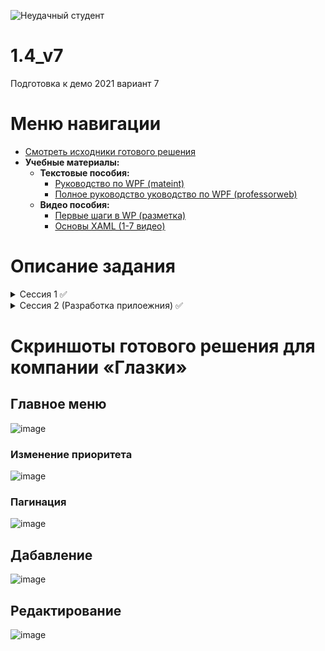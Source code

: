 ![Неудачный студент](https://user-images.githubusercontent.com/20025263/111709300-6781ee00-8858-11eb-9cad-cc08dc4ddb9c.png)
# 1.4_v7
Подготовка к демо 2021 вариант 7

# Меню навигации
- [Смотреть исходники готового решения](https://github.com/LackyCraft/1.4_v5/tree/main/Сессия)
 - **Учебные материалы:**
     - **Текстовые пособия:**
       - [Руководство по WPF (mateint)](https://metanit.com/sharp/wpf/)
       - [Полное руководство уководство по WPF (professorweb)](https://professorweb.ru/my/WPF/base_WPF/level1/info_WPF.php)
     - **Видео пособия:**
       - [Первые шаги в WP (разметка)](https://youtube.com/playlist?list=PL0lO_mIqDDFVI0xwaYbm7h9ewYu5hftfA)
       - [Основы XAML (1-7 видео)](https://vk.com/video323169425_456239587)

# Описание задания
<details>
  <summary>Сессия 1 ✅</summary>
 
- Проектирование требований
- Спецификации к UseCase
- Восстановление базы данных из скрипта
- Импорт данных
 
✅ <strong>Создать диаграмму прицидентов</strong> (критерии: имеются актеры "Аналитик", "Менеджер", "Мастер производства", "Сотрудник склада", сохранена, как pdf название: UseCase_XX, где XX - номер вашего рабочего места)
  <br>
✅ <strong>База данных:</strong> база данных восстановлена из скрипта верно импортированы таблицы: material, supplier, materialsuplier**
  <br>
</details>

<details>
  <summary>Сессия 2 (Разработка прилоежния) ✅</summary>
 
- Проектирование требований
- Спецификации к UseCase
- Восстановление базы данных из скрипта
- Импорт данных
 
### Главное меню
✅ Пагинация и главное меню
<br>
 - [+]наименование, количество продаж за год, размер скидки, телефон и тип агента.
 - [+]Вывод должен осуществляться постранично (по 10 записей на страницу).
 - [+]Для удобства навигации по страницам необходимо вывести список их номеров (как на макете) с возможностью перехода к выбранной странице, а также предусмотреть переходы к предыдущей и следующей страницам. ![image](https://user-images.githubusercontent.com/20025263/165804149-d9e6f2d5-c6ca-4117-ab99-564ea08cffcd.png)
 - [+] Количество продаж вычисляется как общее количество проданных единиц продукции за последний год (365 дней).
Размер скидки вычисляется на основании успешности организации продаж за весь период. Механизм 
подсчета скидок для агента исходя из общей суммы реализации продукции: [0-10000) -> 0%, [10000-50000) -> 5%, [50000-150000) -> 10%, [150000-500000) -> 20%, [500000-...] -> 25%.

✅ Сортировка
<br>
 - [+]Сортировка по: (по возрастанию и убыванию) по следующим параметрам: наименование, размер скидки и приоритет агента

✅ Фильтрация
<br>
 - [+]Фильтрация по: по типу агента. 
 - [+]Первым элементом в выпадающем списке должен быть “Все типы”, при выборе которого настройки фильтра сбрасываются.

✅ Поиск
<br>
[+] Пользователь должен иметь возможность искать агентов, используя поисковую строку. Поиск должен 
осуществляться по наименованию и контактным данным (email и номер телефона агента).
Поиск, сортировка и фильтрация должны происходить в реальном времени, без необходимости нажатия 
кнопки “найти”/”отфильтровать” и т.п. Фильтрация и поиск должны применяться совместно. Параметры 
сортировки, выбранные ранее пользователем, должны сохраняться и во время фильтрации с поиском.
<br>
 
✅ Строка состояния
 <br>
 - [+]В верхней части окна необходимо показывать количество выведенных данных и общее количество записей в базе. Например, 155 из 237.
 <br>
 
✅ Зависимость цвета от количества
<br>
 - [+]Агнеты со скидкой 25% и выше должны быть выделены светло-зеленым цветом.
<br>
 
✅ Изменение
<br>
[+]Необходимо добавить возможность изменения приоритета для нескольких выбранных агентов. Для этой 
цели реализуйте возможность выделения сразу нескольких элементов в списке агентов, после чего 
должна появиться кнопка “Изменить приоритет на ...”. При нажатии на кнопку необходимо отобразить 
модальное окно с возможностью ввода числового значения, на которое и будет изменен приоритет 
агентов. По умолчанию в поле должно быть введено максимальное значение среди всех приоритетов 
выбранных агентов. После нажатия кнопки “Изменить” приоритет выделенных агентов должен быть 
изменен в базе данных, а также обновлен в интерфейсе.
<br>

### Добавление/редактирование агентов ✅
<br>
 - [+]Форма редакитрвоания и создания заявок
На форме должны быть предусмотрены следующие поля: наименование, тип агента (выпадающий 
список), приоритет, логотип компании, адрес, ИНН, КПП, имя директора, телефон и email компании.
 - [+]При открытии формы для редактирования все поля выбранного объекта должны быть подгружены в соответствующие поля из базы данных, а таблица заполнена актуальными значениями.
 - [+]Приоритет агента и количество продукции должны быть целыми неотрицательными числами.
 - [+]Пользователь может добавить/заменить логотип агента
 - [+]Для того чтобы администратор случайно не изменял несколько агентов, предусмотрите невозможность открытия более одного окна редактирования.
       - [+]В окне редактирования агента должна присутствовать кнопка “Удалить”, которая удаляет агента из базы данных.
       - [+]Если у агента есть информация о точках продаж агентов или история изменения приоритета, то эта информация должна быть удалена вместе с агентом. 
	   - [+]Но если у агента есть информация о реализации продукции, то удаление агента из базы данных должно быть запрещено.
	   - [+]После удаления агента система должна сразу вернуть пользователя обратно к списку агентов.
	   - [+]После редактирования/добавления/удаления агента данные в окне списка агентов должны быть обновлены, при изменении информации о реализации продукции, необходимо пересчитывать скидку
<br>

### Разработка тестовых сценариев (Test-cases)
<br>
Для выполнения процедуры тестирования удаления агентов Вам нужно описать пять сценариев. Удаление 
может быть выполнимо, а может быть отклонено согласно требованиям предметной области. 
Необходимо, чтобы варианты тестирования демонстрировали различные исходы работы алгоритма. Для 
описания тестовых сценариев в ресурсах предоставлен шаблон testing-template.docx.
<br>

### Создание руководства пользователя
<br>
Вам необходимо разработать руководство пользователя для вашего настольного приложения, которое 
описывает последовательность действий для выполнения всех функций вашей системы.
При подготовке документации старайтесь использовать живые примеры и скриншоты вашей системы для 
более наглядного пояснения шагов работы с различным функционалом.
Обратите внимание на оформление документа: оформите титульный лист, используйте автоматическую 
нумерацию страниц, разделите руководство на подразделы и сформируйте оглавление, используйте 
ссылки на рисунки, нумерованные и маркированные списки для описания шагов и т.д.
 - [-]Файл сохранен в WORD в соответсвии с названием шаблона: "Руководство пользователя_XX", где XX - номер вашего рабочего места.
<br>

</details>

# Скриншоты готового решения для компании «Глазки»
## Главное меню
![image](https://user-images.githubusercontent.com/20025263/166502691-8fb0ffa3-b9f0-47a3-b6aa-fca2952cfb50.png)
### Изменение приоритета
![image](https://user-images.githubusercontent.com/20025263/166502886-8b36ed10-ac28-4866-ba26-ec20591a662e.png)
### Пагинация
![image](https://user-images.githubusercontent.com/20025263/166503091-d42ab41d-51af-4e2c-bb52-8c7ec0eaad68.png)

## Дабавление 
![image](https://user-images.githubusercontent.com/20025263/166569057-3b5c6815-b6cb-48e3-a314-b2a2884f7459.png)

## Редактирование 
![image]()

